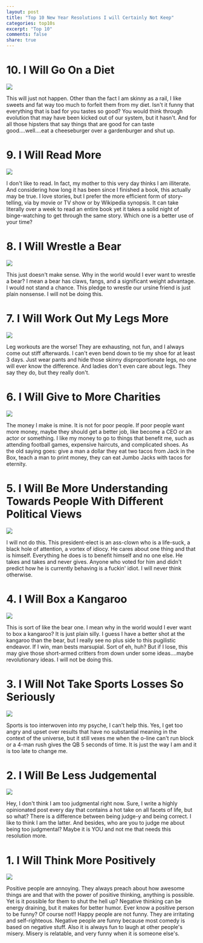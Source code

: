 ```yaml
---
layout: post
title: "Top 10 New Year Resolutions I will Certainly Not Keep"
categories: top10s
excerpt: "Top 10"
comments: false
share: true
---
```




# 10. I Will Go On a Diet

![](http://il5.picdn.net/shutterstock/videos/1119091/thumb/1.jpg)



This will just not happen. Other than the fact I am skinny as a rail, I like sweets and fat way too much to forfeit them from my diet. Isn't it funny that everything that is bad for you tastes so good? You would think through evolution that may have been kicked out of our system, but it hasn't. And for all those hipsters that say things that are good for can taste good....well....eat a cheeseburger over a gardenburger and shut up.







# 9. I Will Read More

![](http://goodereader.com/blog/uploads/images/04-man-reading-book-in-bed.jpg)

I don't like to read. In fact, my mother to this very day thinks I am illiterate. And considering how long it has been since I finished a book, this actually may be true. I love stories, but I prefer the more efficient form of story-telling, via by movie or TV show or by Wikipedia synopsis. It can take literally over a week to read an entire book yet it takes a solid night of binge-watching to get through the same story. Which one is a better use of your time?




# 8.  I Will Wrestle a Bear

![](http://i.dailymail.co.uk/i/pix/2016/03/11/00/3212C30600000578-0-image-m-7_1457656332974.jpg)


This just doesn't make sense. Why in the world would I ever want to wrestle a bear? I mean a bear has claws, fangs, and a significant weight advantage. I would not stand a chance. This pledge to wrestle our ursine friend is just plain nonsense. I will not be doing this. 


# 7. I Will Work Out My Legs More


![](http://www.menshealth.com/sites/menshealth.com/files/articles/2015/09/squat-problem-650x412.jpg)



Leg workouts are the worse! They are exhausting, not fun, and I always come out stiff afterwards. I can't even bend down to tie my shoe for at least 3 days. Just wear pants and hide those skinny disproportionate legs, no one will ever know the difference. And ladies don't even care about legs. They say they do, but they really don't.





# 6.  I Will Give to More Charities

![](http://i.dailymail.co.uk/i/pix/2013/05/29/article-2332701-1A0D1189000005DC-776_634x404.jpg)


The money I make is mine. It is not for poor people. If poor people want more money, maybe they should get a better job, like become a CEO or an actor or something. I like my money to go to things that benefit me, such as attending football games, expensive haircuts, and complicated shoes. As the old saying goes: give a man a dollar they eat two tacos from Jack in the Box, teach a man to print money, they can eat Jumbo Jacks with tacos for eternity. 




# 5. I Will Be More Understanding Towards People With Different Political Views


![](https://kathmanduk2.files.wordpress.com/2016/03/vote-republican.jpg?w=1400)



I will not do this. This president-elect is an ass-clown who is a life-suck, a black hole of attention, a vortex of idiocy. He cares about one thing and that is himself. Everything he does is to benefit himself and no one else. He takes and takes and never gives. Anyone who voted for him and didn't predict how he is currently behaving is a fuckin' idiot. I will never think otherwise. 




# 4. I Will Box a Kangaroo

![](https://upload.wikimedia.org/wikipedia/commons/e/ef/Kangaroo_Boxing_sideshow_poster.jpg)




This is sort of like the bear one. I mean why in the world would I ever want to box a kangaroo? It is just plain silly. I guess I have a better shot at the kangaroo than the bear, but I really see no plus side to this pugilistic endeavor. If I win, man bests marsupial. Sort of eh, huh? But if I lose, this may give those short-armed critters from down under some ideas....maybe revolutionary ideas. I will not be doing this. 



# 3. I Will Not Take Sports Losses So Seriously

![](http://18bh8j8wf2c5g231cta5v148.wpengine.netdna-cdn.com/wp-content/uploads/2015/02/Sad-Seahawk.jpg)



Sports is too interwoven into my psyche, I can't help this. Yes, I get too angry and upset over results that have no substantial meaning in the context of the universe, but it still vexes me when the o-line can't run block or a 4-man rush gives the QB 5 seconds of time. It is just the way I am and it is too late to change me. 



# 2. I Will Be Less Judgemental 

![](http://abovethelaw.com/wp-content/uploads/2012/07/01-angry-judge.jpeg)

Hey, I don't think I am too judgmental right now. Sure, I write a highly opinionated post every day that contains a hot take on all facets of life, but so what? There is a difference between being judge-y and being correct. I like to think I am the latter. And besides, who are you to judge me about being too judgmental? Maybe it is YOU and not me that needs this resolution more.




# 1. I Will Think More Positively


![](http://www.bestperformancesystems.com/wp-content/uploads/2014/10/positive-thinking-mind.jpg)





Positive people are annoying. They always preach about how awesome things are and that with the power of positive thinking, anything is possible. Yet is it possible for them to shut the hell up? Negative thinking can be energy draining, but it makes for better humor. Ever know a positive person to be funny? Of course not!! Happy people are not funny. They are irritating and self-righteous. Negative people are funny because most comedy is based on negative stuff. Also it is always fun to laugh at other people's misery. Misery is relatable, and very funny when it is someone else's. 

